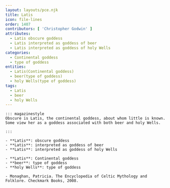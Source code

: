```yaml
---
layout: layouts/pce.njk
title: Latis
icon: file-lines
order: 1407
contributors: [ 'Christopher Godwin' ]
attributes:
  - Latis obscure goddess
  - Latis interpreted as goddess of beer
  - Latis interpreted as goddess of holy Wells
categories:
  - Continental goddess
  - type of goddess
entities:
  - Latis(Continental goddess)
  - beer(type of goddess)
  - holy Wells(type of goddess)
tags:
  - Latis
  - beer
  - holy Wells
---
```

``` tab [group1:Info]
::: magazinestyle
Obscure is Latis, the continental goddess, about whom little is known. Some view her as a goddess associated with both beer and holy Wells.

:::
```
``` tab [group1:Attributes]
- **Latis**: obscure goddess
- **Latis**: interpreted as goddess of beer
- **Latis**: interpreted as goddess of holy Wells
```
``` tab [group1:Entities]
- **Latis**: Continental goddess
- **beer**: type of goddess
- **holy Wells**: type of goddess
```
``` tab [group1:Sources]
- Monaghan, Patricia. The Encyclopedia of Celtic Mythology and Folklore. Checkmark Books, 2008.
```
